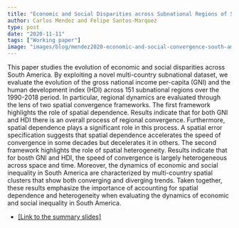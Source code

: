```yaml
---
title: "Economic and Social Disparities across Subnational Regions of South America: A Spatial Convergence Approach"
author: Carlos Mendez and Felipe Santos-Marquez
type: post
date: "2020-11-11"
tags: ["Working paper"]
image: "images/blog/mendez2020-economic-and-social-convergence-south-america.jpg"
---
```



This paper studies the evolution of economic and social disparities across South America. By exploiting a novel multi-country subnational dataset, we evaluate the evolution of the gross national income per-capita (GNI) and the human development index (HDI) across 151 subnational regions over the 1990-2018 period. In particular, regional dynamics are evaluated through the lens of two spatial convergence frameworks.  The first framework highlights the role of spatial dependence.  Results indicate that for both GNI and HDI there is an overall process of regional convergence. Furthermore, spatial dependence plays a significant role in this process. A spatial error specification suggests that spatial dependence accelerates the speed of convergence in some decades but decelerates it in others.  The second framework highlights the role of spatial heterogeneity.  Results indicate that for bosth GNI and HDI, the speed of convergence is largely heterogeneous across space and time. Moreover, the dynamics of economic and social inequality in South America are characterized by multi-country spatial clusters that show both converging and diverging trends. Taken together, these results emphasize the importance of accounting for spatial dependence and heterogeneity when evaluating the dynamics of economic and social inequality in South America.

- [[Link to the summary slides]](https://project2020e-slides.netlify.app/)


